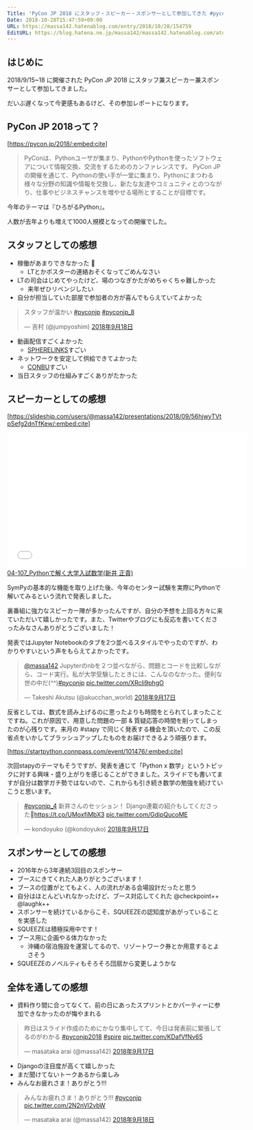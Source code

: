 ```yaml
---
Title: 'PyCon JP 2018 にスタッフ・スピーカー・スポンサーとして参加してきた #pyconjp'
Date: 2018-10-28T15:47:59+09:00
URL: https://massa142.hatenablog.com/entry/2018/10/28/154759
EditURL: https://blog.hatena.ne.jp/massa142/massa142.hatenablog.com/atom/entry/10257846132660940601
---
```



## はじめに

2018/9/15~18 に開催された PyCon JP 2018 にスタッフ兼スピーカー兼スポンサーとして参加してきました。

だいぶ遅くなって今更感もあるけど、その参加レポートになります。

## PyCon JP 2018って？

[https://pycon.jp/2018/:embed:cite]

> PyConは、Pythonユーザが集まり、PythonやPythonを使ったソフトウェアについて情報交換、交流をするためのカンファレンスです。 PyCon JPの開催を通じて、Pythonの使い手が一堂に集まり、Pythonにまつわる様々な分野の知識や情報を交換し、新たな友達やコミュニティとのつながり、仕事やビジネスチャンスを増やせる場所とすることが目標です。

今年のテーマは『ひろがるPython』。

人数が去年よりも増えて1000人規模となっての開催でした。


## スタッフとしての感想

* 稼働があまりできなかった 🙇
  * LTとかポスターの連絡おそくなってごめんなさい
* LTの司会はじめてやったけど、場のつなぎかたがめちゃくちゃ難しかった
  * 来年ぜひリベンジしたい
* 自分が担当していた部屋で参加者の方が喜んでもらえていてよかった
<blockquote class="twitter-tweet" data-lang="ja"><p lang="ja" dir="ltr">スタッフが温かい <a href="https://twitter.com/hashtag/pyconjp?src=hash&amp;ref_src=twsrc%5Etfw">#pyconjp</a> <a href="https://twitter.com/hashtag/pyconjp_8?src=hash&amp;ref_src=twsrc%5Etfw">#pyconjp_8</a></p>&mdash; 吉村 (@jumpyoshim) <a href="https://twitter.com/jumpyoshim/status/1041922033687310337?ref_src=twsrc%5Etfw">2018年9月18日</a></blockquote>
<script async src="https://platform.twitter.com/widgets.js" charset="utf-8"></script>

* 動画配信すごくよかった
  * [SPHERELINKS](http://spherelinks.co.jp/)すごい
* ネットワークを安定して供給できてよかった
  * [CONBU](https://conbu.net/)すごい
* 当日スタッフの仕組みすごくありがたかった

## スピーカーとしての感想

[https://slideship.com/users/@massa142/presentations/2018/09/56hjwyTVtpSefg2dnTfKew/:embed:cite]

<iframe width="560" height="315" frameborder="0" allowfullscreen="" src="//www.youtube.com/embed/x0mIzF_VXLg"></iframe><br><a href="https://youtube.com/watch?v=x0mIzF_VXLg">04-107_Pythonで解く大学入試数学(新井 正貴)</a>

SymPyの基本的な機能を取り上げた後、今年のセンター試験を実際にPythonで解いてみるという流れで発表しました。

裏番組に強力なスピーカー陣が多かったんですが、自分の予想を上回る方々に来ていただいて嬉しかったです。また、Twitterやブログにも反応を書いてくださったみなさんありがとうございました！

発表ではJupyter Notebookのタブを2つ並べるスタイルでやったのですが、わかりやすいという声をもらえてよかったです。

<blockquote class="twitter-tweet" data-lang="ja"><p lang="ja" dir="ltr"><a href="https://twitter.com/massa142?ref_src=twsrc%5Etfw">@massa142</a> Jupyterのnbを２つ並べながら、問題とコードを比較しながら、コード実行。私が大学受験したときには、こんなのなかった。便利な世の中だ(^^)<a href="https://twitter.com/hashtag/pyconjp?src=hash&amp;ref_src=twsrc%5Etfw">#pyconjp</a> <a href="https://t.co/XRcli9phgO">pic.twitter.com/XRcli9phgO</a></p>&mdash; Takeshi Akutsu (@akucchan_world) <a href="https://twitter.com/akucchan_world/status/1041595218368196608?ref_src=twsrc%5Etfw">2018年9月17日</a></blockquote>
<script async src="https://platform.twitter.com/widgets.js" charset="utf-8"></script>

反省としては、数式を読み上げるのに思ったよりも時間をとられてしまったことですね。これが原因で、用意した問題の一部 & 質疑応答の時間を削ってしまったのが心残りです。来月の #stapy で同じく発表する機会を頂いたので、この反省点をいかしてブラッシュアップしたものをお届けできるよう頑張ります。

[https://startpython.connpass.com/event/101476/:embed:cite]

次回stapyのテーマもそうですが、発表を通じて「Python x 数学」というトピックに対する興味・盛り上がりを感じることができました。スライドでも書いてますが自分は数学ガチ勢ではないので、これからも引き続き数学の勉強を続けていこうと思います。

<blockquote class="twitter-tweet" data-lang="ja"><p lang="ja" dir="ltr"><a href="https://twitter.com/hashtag/pyconjp_4?src=hash&amp;ref_src=twsrc%5Etfw">#pyconjp_4</a> 新井さんのセッション！ Django連載の紹介もしてくださった🌟<a href="https://t.co/UMoxfiMbX3">https://t.co/UMoxfiMbX3</a> <a href="https://t.co/GdipQucoME">pic.twitter.com/GdipQucoME</a></p>&mdash; kondoyuko (@kondoyuko) <a href="https://twitter.com/kondoyuko/status/1041590988588802048?ref_src=twsrc%5Etfw">2018年9月17日</a></blockquote>
<script async src="https://platform.twitter.com/widgets.js" charset="utf-8"></script>


## スポンサーとしての感想
* 2016年から3年連続3回目のスポンサー
* ブースにきてくれた人ありがとうございます！
* ブースの位置がとてもよく、人の流れがある会場設計だったと思う
* 自分はほとんどいれなかったけど、ブース対応してくれた @checkpoint++ @laughk++
* スポンサーを続けているからこそ、SQUEEZEの認知度があがっていることを実感した
* SQUEEZEは積極採用中です！
* ブース用に企画やる体力なかった
  * 沖縄の宿泊施設を運営してるので、リゾートワーク券とか用意するとよさそう
* SQUEEZEのノベルティもそろそろ団扇から変更しようかな


## 全体を通しての感想
+ 資料作り間に合ってなくて、前の日にあったスプリントとかパーティーに参加できなかったのが悔やまれる
<blockquote class="twitter-tweet" data-lang="ja"><p lang="ja" dir="ltr">昨日はスライド作成のためにかなり集中してて、今日は発表前に緊張してるのがわかる <a href="https://twitter.com/hashtag/pyconjp2018?src=hash&amp;ref_src=twsrc%5Etfw">#pyconjp2018</a> <a href="https://twitter.com/hashtag/spire?src=hash&amp;ref_src=twsrc%5Etfw">#spire</a> <a href="https://t.co/KDafVfNv65">pic.twitter.com/KDafVfNv65</a></p>&mdash; masataka arai (@massa142) <a href="https://twitter.com/massa142/status/1041678518491394048?ref_src=twsrc%5Etfw">2018年9月17日</a></blockquote>
<script async src="https://platform.twitter.com/widgets.js" charset="utf-8"></script>

+ Djangoの注目度が高くて嬉しかった
+ まだ聞けてないトークあるから楽しみ
+ みんなお疲れさま！ありがとう!!! 
<blockquote class="twitter-tweet" data-lang="ja"><p lang="ja" dir="ltr">みんなお疲れさま！ありがとう!!! <a href="https://twitter.com/hashtag/pyconjp?src=hash&amp;ref_src=twsrc%5Etfw">#pyconjp</a> <a href="https://t.co/2N2nVl2vbW">pic.twitter.com/2N2nVl2vbW</a></p>&mdash; masataka arai (@massa142) <a href="https://twitter.com/massa142/status/1042091570827165696?ref_src=twsrc%5Etfw">2018年9月18日</a></blockquote>
<script async src="https://platform.twitter.com/widgets.js" charset="utf-8"></script>



